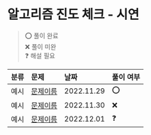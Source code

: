 # 알고리즘 진도 체크 - 시연

> ⭕️ 풀이 완료  
> ❌ 풀이 미완  
> ❓ 해설 필요

| 분류 | 문제 | 날짜 | 풀이 여부 |
|:---|:---|:---|:---|
|예시|[문제이름](https://www.acmicpc.net/problem/1012)|2022.11.29|⭕️|
|예시|[문제이름](https://www.acmicpc.net/problem/1012)|2022.11.30|❌|
|예시|[문제이름](https://www.acmicpc.net/problem/1012)|2022.12.01|❓|
